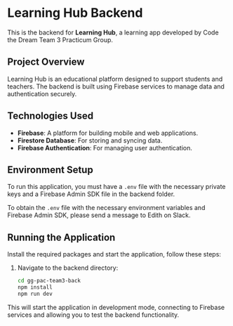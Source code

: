 # Learning Hub Backend

This is the backend for **Learning Hub**, a learning app developed by Code the Dream Team 3 Practicum Group.

## Project Overview

Learning Hub is an educational platform designed to support students and teachers. The backend is built using Firebase services to manage data and authentication securely.

## Technologies Used

  - **Firebase**: A platform for building mobile and web applications.
  - **Firestore Database**: For storing and syncing data.
  - **Firebase Authentication**: For managing user authentication.

## Environment Setup

To run this application, you must have a `.env` file with the necessary private keys and a Firebase Admin SDK file in the backend folder.

To obtain the `.env` file with the necessary environment variables and Firebase Admin SDK, please send a message to Edith on Slack.

## Running the Application

Install the required packages and start the application, follow these steps:

1. Navigate to the backend directory:

   ```bash
   cd gg-pac-team3-back
   npm install
   npm run dev

This will start the application in development mode, connecting to Firebase services and allowing you to test the backend functionality.